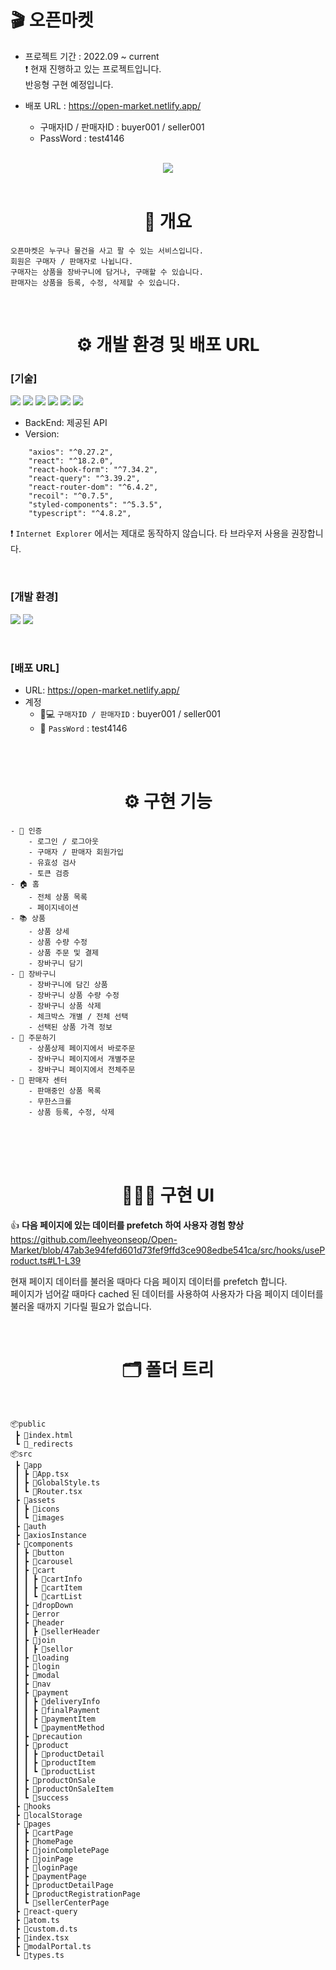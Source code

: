 <h1>🎬 오픈마켓</h1>

-   프로젝트 기간 : 2022.09 ~ current </br>
    ❗️ 현재 진행하고 있는 프로젝트입니다. </br>
    반응형 구현 예정입니다.

-   배포 URL : https://open-market.netlify.app/
    -   구매자ID / 판매자ID  : buyer001 / seller001
    -   PassWord : test4146

<br>

<div align="center">
<img src="https://user-images.githubusercontent.com/94344796/198682548-5a284fd4-faa3-41ae-ad80-e9a4a998982e.png">
</div>
<br>

<div align="center">
<h1>📄 개요</h1>
</div>

```
오픈마켓은 누구나 물건을 사고 팔 수 있는 서비스입니다.
회원은 구매자 / 판매자로 나뉩니다.
구매자는 상품을 장바구니에 담거나, 구매할 수 있습니다.
판매자는 상품을 등록, 수정, 삭제할 수 있습니다.
```

<br>

<div align="center">

<h1>⚙️ 개발 환경 및 배포 URL</h1>
  
</div>

### [기술]

<img src="https://img.shields.io/badge/react-61DAFB?style=for-the-badge&logo=react&logoColor=black"> <img src="https://img.shields.io/badge/typescript-3178C6?style=for-the-badge&logo=typescript&logoColor=black"> <img src="https://img.shields.io/badge/react query-FF4154?style=for-the-badge&logo=react query&logoColor=black"> <img src="https://img.shields.io/badge/recoil-C2A633?style=for-the-badge&logo=recoil query&logoColor=black"> <img src="https://img.shields.io/badge/react hook form-EC5990?style=for-the-badge&logo=react hook form&logoColor=black"> <img src="https://img.shields.io/badge/styled-components-DB7093?style=for-the-badge&logo=styled-components&logoColor=black">
<br/>

-   BackEnd: 제공된 API
    <br/>
-   Version:

```
    "axios": "^0.27.2",
    "react": "^18.2.0",
    "react-hook-form": "^7.34.2",
    "react-query": "^3.39.2",
    "react-router-dom": "^6.4.2",
    "recoil": "^0.7.5",
    "styled-components": "^5.3.5",
    "typescript": "^4.8.2",
```

❗️
`Internet Explorer` 에서는 제대로 동작하지 않습니다. 타 브라우저 사용을 권장합니다.

</br>

### [개발 환경]

<img src="https://img.shields.io/badge/git-F05032?style=for-the-badge&logo=git&logoColor=black"> <img src="https://img.shields.io/badge/github-181717?style=for-the-badge&logo=github&logoColor=white">

</br>

### [배포 URL]

-   URL: https://open-market.netlify.app/
-   계정
    -   🧑💻 `구매자ID / 판매자ID`  : buyer001 / seller001
    -   🔐 `PassWord` : test4146

</br>
</br>

<div align="center">
<h1>⚙️ 구현 기능</h1>
</div>

```
- 🔐 인증
    - 로그인 / 로그아웃
    - 구매자 / 판매자 회원가입
    - 유효성 검사
    - 토큰 검증
- 🏠 홈
    - 전체 상품 목록
    - 페이지네이션
- 📚 상품
    - 상품 상세
    - 상품 수량 수정
    - 상품 주문 및 결제
    - 장바구니 담기
- 🛒 장바구니
    - 장바구니에 담긴 상품
    - 장바구니 상품 수량 수정
    - 장바구니 상품 삭제
    - 체크박스 개별 / 전체 선택
    - 선택된 상품 가격 정보
- 📝 주문하기
    - 상품상제 페이지에서 바로주문
    - 장바구니 페이지에서 개별주문
    - 장바구니 페이지에서 전체주문
- 🏢 판매자 센터
    - 판매중인 상품 목록
    - 무한스크롤
    - 상품 등록, 수정, 삭제

```

<br>

<br>

<br>

<div align="center">

<h1>🧑🏻‍💻 구현 UI</h1>
  
</div>

👍 <strong>다음 페이지에 있는 데이터를 prefetch 하여 사용자 경험 향상</strong>
https://github.com/leehyeonseop/Open-Market/blob/47ab3e94fefd601d73fef9ffd3ce908edbe541ca/src/hooks/useProduct.ts#L1-L39

현재 페이지 데이터를 불러올 때마다 다음 페이지 데이터를 prefetch 합니다.<br />
페이지가 넘어갈 때마다 cached 된 데이터를 사용하여 사용자가 다음 페이지 데이터를 불러올 때까지 기다릴 필요가 없습니다.

<div >

<br>

<div align="center">

<h1>🗂 폴더 트리</h1>
  
</div>

<br>

```
📦public
 ┣ 📜index.html
 ┗ 📜_redirects
📦src
 ┣ 📂app
 ┃ ┣ 📜App.tsx
 ┃ ┣ 📜GlobalStyle.ts
 ┃ ┗ 📜Router.tsx
 ┣ 📂assets
 ┃ ┣ 📂icons
 ┃ ┗ 📂images
 ┣ 📂auth
 ┣ 📂axiosInstance
 ┣ 📂components
 ┃ ┣ 📂button
 ┃ ┣ 📂carousel
 ┃ ┣ 📂cart
 ┃ ┃ ┣ 📂cartInfo
 ┃ ┃ ┣ 📂cartItem
 ┃ ┃ ┗ 📂cartList
 ┃ ┣ 📂dropDown
 ┃ ┣ 📂error
 ┃ ┣ 📂header
 ┃ ┃ ┣ 📂sellerHeader
 ┃ ┣ 📂join
 ┃ ┃ ┣ 📂sellor
 ┃ ┣ 📂loading
 ┃ ┣ 📂login
 ┃ ┣ 📂modal
 ┃ ┣ 📂nav
 ┃ ┣ 📂payment
 ┃ ┃ ┣ 📂deliveryInfo
 ┃ ┃ ┣ 📂finalPayment
 ┃ ┃ ┣ 📂paymentItem
 ┃ ┃ ┗ 📂paymentMethod
 ┃ ┣ 📂precaution
 ┃ ┣ 📂product
 ┃ ┃ ┣ 📂productDetail
 ┃ ┃ ┣ 📂productItem
 ┃ ┃ ┗ 📂productList
 ┃ ┣ 📂productOnSale
 ┃ ┣ 📂productOnSaleItem
 ┃ ┗ 📂success
 ┣ 📂hooks
 ┣ 📂localStorage
 ┣ 📂pages
 ┃ ┣ 📂cartPage
 ┃ ┣ 📂homePage
 ┃ ┣ 📂joinCompletePage
 ┃ ┣ 📂joinPage
 ┃ ┣ 📂loginPage
 ┃ ┣ 📂paymentPage
 ┃ ┣ 📂productDetailPage
 ┃ ┣ 📂productRegistrationPage
 ┃ ┗ 📂sellerCenterPage
 ┣ 📂react-query
 ┣ 📜atom.ts
 ┣ 📜custom.d.ts
 ┣ 📜index.tsx
 ┣ 📜modalPortal.ts
 ┗ 📜types.ts
```

<br>
